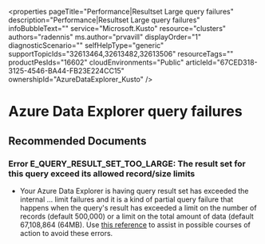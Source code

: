 <properties
	pageTitle="Performance|Resultset Large query failures" <!-- metadata only  -->
	description="Performance|Resultset Large query failures" <!-- metadata only -->
    infoBubbleText="" <!-- notification presented in the Problem blade when an issue is found -->
	service="Microsoft.Kusto" <!-- name of the resource provider in ARM -->
	resource="clusters" <!-- ARM Name of the resource type -->
	authors="radennis"
    ms.author="prvavill"
	displayOrder="1"
	diagnosticScenario=""
	selfHelpType="generic"
	supportTopicIds="32613464,32613482,32613506"
	resourceTags=""
	productPesIds="16602"
	cloudEnvironments="Public"
    articleId="67CED318-3125-4546-BA44-FB23E224CC15"
	ownershipId="AzureDataExplorer_Kusto"
/>

# Azure Data Explorer query failures

## **Recommended Documents**

### Error E_QUERY_RESULT_SET_TOO_LARGE: The result set for this query exceed its allowed record/size limits

- Your Azure Data Explorer is having query result set has exceeded the internal ... limit failures and it is a kind of partial query failure that happens when the query's result has exceeded a limit on the number of records (default 500,000) or a limit on the total amount of data (default 67,108,864 (64MB). Use [this reference](https://docs.microsoft.com/azure/data-explorer/kusto/concepts/resulttruncation) to assist in possible courses of action to avoid these errors. 

